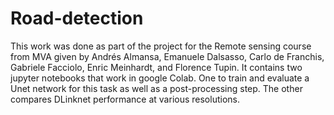 # Road-detection

This work was done as part of the project for the Remote sensing course from MVA given by Andrés Almansa, Emanuele Dalsasso, Carlo de Franchis, Gabriele Facciolo, Enric Meinhardt, and Florence Tupin. It contains two jupyter notebooks that work in google Colab. One to train and evaluate a Unet network for this task as well as a post-processing step. The other compares DLinknet performance at various resolutions.
